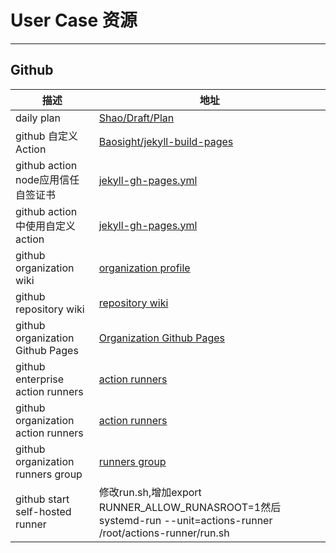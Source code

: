 # User Case 资源
---
## Github
|描述|地址|
|  ----  | ----  |
|daily plan|[Shao/Draft/Plan](https://de.vicp.net:58443/-/ide/project/Shao/draft/edit/main/-/docs/ssz/plan/2025.7.md)|
|github 自定义Action|[Baosight/jekyll-build-pages](https://github.shao.sh/Baosight/jekyll-build-pages)|
|github action node应用信任自签证书|[jekyll-gh-pages.yml](https://github.shao.sh/Baosight/baosight.github.io/blob/main/.github/workflows/jekyll-gh-pages.yml)|
|github action 中使用自定义action|[jekyll-gh-pages.yml](https://github.shao.sh/Baosight/baosight.github.io/blob/main/.github/workflows/jekyll-gh-pages.yml)|
|github organization wiki|[organization profile](https://github.shao.sh/Baosight/.github)|
|github repository wiki|[repository wiki](https://github.shao.sh/Baosight/rfid/wiki)|
|github organization Github Pages|[Organization Github Pages](https://github.shao.sh/Baosight/baosight.github.io)|
|github enterprise action runners|[action runners](https://github.shao.sh/enterprises/ssz/settings/actions/runners)|
|github organization action runners|[action runners](https://github.shao.sh/organizations/Baosight/settings/actions/runners)|
|github organization runners group|[runners group](https://github.shao.sh/organizations/Baosight/settings/actions/runner-groups/3)|
|github start self-hosted runner|修改run.sh,增加export RUNNER_ALLOW_RUNASROOT=1然后systemd-run --unit=actions-runner  /root/actions-runner/run.sh|
